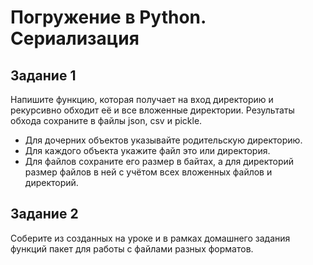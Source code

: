 # Погружение в Python. Сериализация

## Задание 1

Напишите функцию, которая получает на вход директорию и рекурсивно обходит её и все вложенные директории.
Результаты обхода сохраните в файлы json, csv и pickle.
- Для дочерних объектов указывайте родительскую директорию.
- Для каждого объекта укажите файл это или директория. 
- Для файлов сохраните его размер в байтах, а для директорий размер файлов в ней с учётом всех 
вложенных файлов и директорий.

## Задание 2

Соберите из созданных на уроке и в рамках домашнего задания функций пакет для работы с файлами разных форматов.
